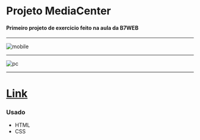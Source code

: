 # Projeto MediaCenter #
#### Primeiro projeto de exercicio feito na aula  da B7WEB ####
<hr>

![mobile](https://user-images.githubusercontent.com/82732587/118203176-e72fd180-b431-11eb-9bad-cb96a339fa5d.gif)
<hr>

![pc](https://user-images.githubusercontent.com/82732587/118203284-1b0af700-b432-11eb-8c11-9df4d82b21d7.gif)
<hr>

# <a href="https://fabiopenedo.github.io/MediaCenter/">Link</a> #

### Usado ###
+ HTML
+ CSS

